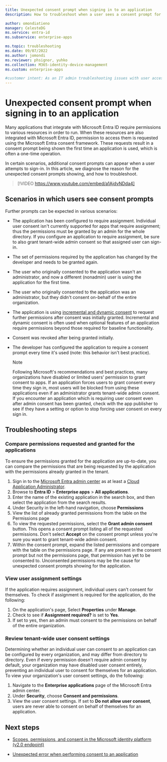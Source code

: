 ```yaml
---
title: Unexpected consent prompt when signing in to an application
description: How to troubleshoot when a user sees a consent prompt for an application you've integrated with Microsoft Entra ID that you didn't expect

author: omondiatieno
manager: CelesteDG
ms.service: entra-id
ms.subservice: enterprise-apps

ms.topic: troubleshooting
ms.date: 09/07/2022
ms.author: jomondi
ms.reviewer: phsignor, yuhko
ms.collection: M365-identity-device-management
ms.custom: enterprise-apps

#customer intent: As an IT admin troubleshooting issues with user access to Microsoft applications, I want to understand and troubleshoot errors that occur during the process of consenting to an application, so that I can successfully grant the necessary permissions and access the application.
---
```


# Unexpected consent prompt when signing in to an application

Many applications that integrate with Microsoft Entra ID require permissions to various resources in order to run. When these resources are also integrated with Microsoft Entra ID, permission to access them is requested using the Microsoft Entra consent framework. These requests result in a consent prompt being shown the first time an application is used, which is often a one-time operation.

In certain scenarios, additional consent prompts can appear when a user attempts to sign-in. In this article, we diagnose the reason for the unexpected consent prompts showing, and how to troubleshoot.

> [!VIDEO https://www.youtube.com/embed/a1AjdvNDda4]

## Scenarios in which users see consent prompts

Further prompts can be expected in various scenarios:

- The application has been configured to require assignment. Individual user consent isn't currently supported for apps that require assignment; thus the permissions must be granted by an admin for the whole directory. If you configure an application to require assignment, be sure to also grant tenant-wide admin consent so that assigned user can sign-in.

- The set of permissions required by the application has changed by the developer and needs to be granted again.

- The user who originally consented to the application wasn't an administrator, and now a different (nonadmin) user is using the application for the first time.

- The user who originally consented to the application was an administrator, but they didn't consent on-behalf of the entire organization.

- The application is using [incremental and dynamic consent](~/identity-platform/permissions-consent-overview.md#consent) to request further permissions after consent was initially granted. Incremental and dynamic consent is often used when optional features of an application require permissions beyond those required for baseline functionality.

- Consent was revoked after being granted initially.

- The developer has configured the application to require a consent prompt every time it's used (note: this behavior isn't best practice).

   > [!NOTE]
   > Following Microsoft's recommendations and best practices, many organizations have disabled or limited users' permission to grant consent to apps. If an application forces users to grant consent every time they sign in, most users will be blocked from using these applications even if an administrator grants tenant-wide admin consent. If you encounter an application which is requiring user consent even after admin consent has been granted, check with the app publisher to see if they have a setting or option to stop forcing user consent on every sign in.


## Troubleshooting steps

### Compare permissions requested and granted for the applications

To ensure the permissions granted for the application are up-to-date, you can compare the permissions that are being requested by the application with the permissions already granted in the tenant.

1. Sign in to the [Microsoft Entra admin center](https://entra.microsoft.com) as at least a [Cloud Application Administrator](~/identity/role-based-access-control/permissions-reference.md#cloud-application-administrator).
1. Browse to **Entra ID** > **Enterprise apps** > **All applications**.
1. Enter the name of the existing application in the search box, and then select the application from the search results.
1. Under Security in the left-hand navigation, choose **Permissions**
1. View the list of already granted permissions from the table on the Permissions page
1. To view the requested permissions, select the **Grant admin consent** button. This opens a consent prompt listing all of the requested permissions. Don't select **Accept** on the consent prompt unless you're sure you want to grant tenant-wide admin consent.
1. Within the consent prompt, expand the listed permissions and compare with the table on the permissions page. If any are present in the consent prompt but not the permissions page, that permission has yet to be consented to. Unconsented permissions may be the cause for unexpected consent prompts showing for the application.

### View user assignment settings

If the application requires assignment, individual users can't consent for themselves. To check if assignment is required for the application, do the following:

1. On the application's page, Select **Properties** under **Manage**.
1. Check to see if **Assignment required?** is set to **Yes**.
1. If set to yes, then an admin must consent to the permissions on behalf of the entire organization.

### Review tenant-wide user consent settings

Determining whether an individual user can consent to an application can be configured by every organization, and may differ from directory to directory. Even if every permission doesn't require admin consent by default, your organization may have disabled user consent entirely, preventing an individual user to consent for themselves for an application. To view your organization's user consent settings, do the following:

1. Navigate to the **Enterprise applications** page of the Microsoft Entra admin center.
1. Under **Security**, choose **Consent and permissions**.
1. View the user consent settings. If set to **Do not allow user consent**, users are never able to consent on behalf of themselves for an application.

## Next steps


- [Scopes, permissions, and consent in the Microsoft identity platform (v2.0 endpoint)](~/identity-platform/permissions-consent-overview.md)

- [Unexpected error when performing consent to an application](application-sign-in-unexpected-user-consent-error.md)
